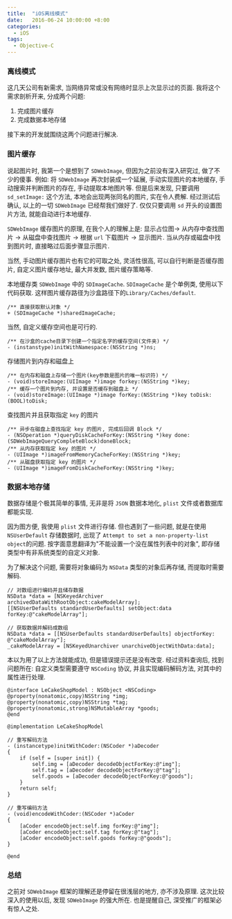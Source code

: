 ```yaml
---
title:  "iOS离线模式"
date:   2016-06-24 10:00:00 +8:00
categories: 
  - iOS
tags: 
  - Objective-C
---
```

### 离线模式

这几天公司有新需求, 当网络异常或没有网络时显示上次显示过的页面. 我将这个需求剖析开来, 分成两个问题:

1. 完成图片缓存
2. 完成数据本地存储

接下来的开发就围绕这两个问题进行解决.

### 图片缓存

说起图片时, 我第一个是想到了 `SDWebImage`, 但因为之前没有深入研究过, 做了不少的傻事. 例如: 将 `SDWebImage` 再次封装成一个延展, 手动实现图片的本地缓存, 手动搜索并判断图片的存在, 手动提取本地图片等. 但是后来发现, 只要调用 `sd_setImage:` 这个方法, 本地会出现两张同名的图片, 实在令人费解. 经过测试后确认, 以上的一切 `SDWebImage` 已经帮我们做好了. 仅仅只要调用 `sd` 开头的设置图片方法, 就能自动进行本地缓存.

`SDWebImage` 缓存图片的原理, 在我个人的理解上是: 显示占位图-> 从内存中查找图片 -> 从磁盘中查找图片 -> 根据 `url` 下载图片 -> 显示图片. 当从内存或磁盘中找到图片时, 直接略过后面步骤显示图片.

当然, 手动图片缓存图片也有它的可取之处, 灵活性很高, 可以自行判断是否缓存图片, 自定义图片缓存地址, 最大并发数, 图片缓存策略等.

本地缓存类 `SDWebImage` 中的 `SDImageCache`. `SDImageCache` 是个单例类, 使用以下代码获取. 这样图片缓存路径为沙盒路径下的`Library/Caches/default`.

```objc
/** 直接获取默认对象 */
+ (SDImageCache *)sharedImageCache;
```

当然, 自定义缓存空间也是可行的.

```objc
/** 在沙盒的cache目录下创建一个指定名字的缓存空间(文件夹) */
- (instanstype)initWithNamespace:(NSString *)ns;
```

存储图片到内存和磁盘上

```objc
/** 在内存和磁盘上存储一个图片(key参数是图片的唯一标识符) */
- (void)storeImage:(UIImage *)image forkey:(NSString *)key;
/** 缓存一个图片到内存, 并设置是否缓存到磁盘上 */
- (void)storeImage:(UIImage *)image forKey:(NSString *)key toDisk:(BOOL)toDisk;
```

查找图片并且获取指定 `key` 的图片

```objc
/** 异步在磁盘上查找指定 key 的图片, 完成后回调 Block */
- (NSOperation *)queryDiskCacheForKey:(NSString *)key done:(SDWebImageQueryCompleteBlock)doneBlock;
/** 从内存获取指定 key 的图片 */
- (UIImage *)imageFromMemoryCacheForKey:(NSString *)key;
/** 从磁盘获取指定 key 的图片 */
- (UIImage *)imageFromDiskCacheForKey:(NSString *)key;
```

### 数据本地存储

数据存储是个极其简单的事情, 无非是将 `JSON` 数据本地化, `plist` 文件或者数据库都能实现. 

因为图方便, 我使用 `plist` 文件进行存储. 但也遇到了一些问题, 就是在使用 `NSUserDefault` 存储数据时, 出现了 `Attempt to set a non-property-list object`的问题. 按字面意思翻译为"不能设置一个没在属性列表中的对象", 即存储类型中有非系统类型的自定义对象.

为了解决这个问题, 需要将对象编码为 `NSData` 类型的对象后再存储, 而提取时需要解码.

```objc
// 对数组进行编码并且储存数据
NSData *data = [NSKeyedArchiver archivedDataWithRootObject:cakeModelArray];
[[NSUserDefaults standardUserDefaults] setObject:data forKey:@"cakeModelArray"];

// 获取数据并解码成数组
NSData *data = [[NSUserDefaults standardUserDefaults] objectForKey: @"cakeModelArray"];
_cakeModelArray = [NSKeyedUnarchiver unarchiveObjectWithData:data];
```

本以为用了以上方法就能成功, 但是错误提示还是没有改变. 经过资料查询后, 找到问题所在: 自定义类型需要遵守 `NSCoding` 协议, 并且实现编码解码方法, 对其中的属性进行处理.

```objc
@interface LeCakeShopModel : NSObject <NSCoding>
@property(nonatomic,copy)NSString *img;
@property(nonatomic,copy)NSString *tag;
@property(nonatomic,strong)NSMutableArray *goods;
@end

@implementation LeCakeShopModel

// 重写解码方法
- (instancetype)initWithCoder:(NSCoder *)aDecoder
{
    if (self = [super init]) {
        self.img = [aDecoder decodeObjectForKey:@"img"];
        self.tag = [aDecoder decodeObjectForKey:@"tag"];
        self.goods = [aDecoder decodeObjectForKey:@"goods"];
    }
    return self;
}

// 重写编码方法
- (void)encodeWithCoder:(NSCoder *)aCoder
{
    [aCoder encodeObject:self.img forKey:@"img"];
    [aCoder encodeObject:self.tag forKey:@"tag"];
    [aCoder encodeObject:self.goods forKey:@"goods"];
}

@end
```

### 总结

之前对 `SDWebImage` 框架的理解还是停留在很浅层的地方, 亦不涉及原理. 这次比较深入的使用以后, 发现 `SDWebImage` 的强大所在. 也是提醒自己, 深受推广的框架必有惊人之处.

